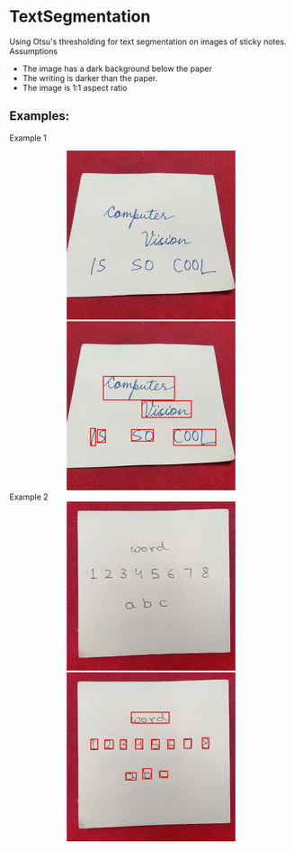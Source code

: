 # TextSegmentation
Using Otsu's thresholding for text segmentation on images of sticky notes.
Assumptions
 * The image has a dark background below the paper
 * The writing is darker than the paper.
 * The image is 1:1 aspect ratio

## Examples:
Example 1
<div align = "center">
<img src = "samples/example1.jpeg" height = 300 width = 300> <img src = "samples/example1BB.jpeg" height = 300 width = 300>
</div>
Example 2
<div align="center">
<img src = "samples/example2.jpeg" height = 300 width = 300> <img src = "samples/example2BB.jpeg" height = 300 width = 300>
</div
